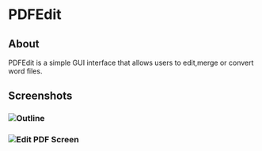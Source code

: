 # PDFEdit
 ## About 
 PDFEdit is a simple GUI interface that allows users to edit,merge
 or convert word files.
## Screenshots
### ![Outline][logo]
[logo]:https://github.com/chenrichard10/PDFEdit/res/outline.png
### ![Edit PDF Screen][logo]
[logo]:https://github.com/chenrichard10/PDFEdit/res/EditPDF.png
